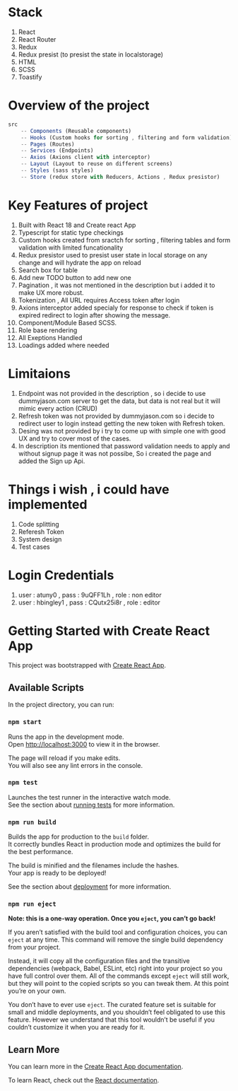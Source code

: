 # Stack
1) React
2) React Router
3) Redux
4) Redux presist (to presist the state in localstorage)
5) HTML
6) SCSS
7) Toastify

# Overview of the project
```javascript
src 
    -- Components (Reusable components)
    -- Hooks (Custom hooks for sorting , filtering and form validation)
    -- Pages (Routes)
    -- Services (Endpoints)
    -- Axios (Axions client with interceptor)
    -- Layout (Layout to reuse on different screens)
    -- Styles (sass styles)
    -- Store (redux store with Reducers, Actions , Redux presistor)
```

# Key Features of project
1) Built with React 18 and Create react App
2) Typescript for static type checkings
3) Custom hooks created from sractch for sorting , filtering tables and form validation with limited funcationality
4) Redux presistor used to presist user state in local storage on any change and will hydrate the app on reload
5) Search box for table
6) Add new TODO button to add new one
7) Pagination , it was not mentioned in the description but i added it to make UX more robust.
8) Tokenization , All URL requires Access token after login
9) Axions interceptor added specialy for response to check if token is expired redirect to login after showing the message.
10) Component/Module Based SCSS.
11) Role base rendering
12) All Exeptions Handled
13) Loadings added where needed

# Limitaions
1) Endpoint was not provided in the description , so i decide to use dummyjason.com server to get the data, but data is not real but it will mimic every action (CRUD)
2) Refresh token was not provided by dummyjason.com so i decide to redirect user to login instead getting the new token with Refresh token.
3) Desing was not provided by i try to come up with simple one with good UX and try to cover most of the cases.
4) In description its mentioned that password validation needs to apply and without signup page it was not possibe, So i created the page and added the Sign up Api.
   

# Things i wish , i could have implemented
1) Code splitting
2) Referesh Token
3) System design
4) Test cases

# Login Credentials
1) user : atuny0 , pass : 9uQFF1Lh , role : non editor
2) user : hbingley1 , pass : CQutx25i8r , role : editor

# Getting Started with Create React App

This project was bootstrapped with [Create React App](https://github.com/facebook/create-react-app).

## Available Scripts

In the project directory, you can run:

### `npm start`

Runs the app in the development mode.\
Open [http://localhost:3000](http://localhost:3000) to view it in the browser.

The page will reload if you make edits.\
You will also see any lint errors in the console.

### `npm test`

Launches the test runner in the interactive watch mode.\
See the section about [running tests](https://facebook.github.io/create-react-app/docs/running-tests) for more information.

### `npm run build`

Builds the app for production to the `build` folder.\
It correctly bundles React in production mode and optimizes the build for the best performance.

The build is minified and the filenames include the hashes.\
Your app is ready to be deployed!

See the section about [deployment](https://facebook.github.io/create-react-app/docs/deployment) for more information.

### `npm run eject`

**Note: this is a one-way operation. Once you `eject`, you can’t go back!**

If you aren’t satisfied with the build tool and configuration choices, you can `eject` at any time. This command will remove the single build dependency from your project.

Instead, it will copy all the configuration files and the transitive dependencies (webpack, Babel, ESLint, etc) right into your project so you have full control over them. All of the commands except `eject` will still work, but they will point to the copied scripts so you can tweak them. At this point you’re on your own.

You don’t have to ever use `eject`. The curated feature set is suitable for small and middle deployments, and you shouldn’t feel obligated to use this feature. However we understand that this tool wouldn’t be useful if you couldn’t customize it when you are ready for it.

## Learn More

You can learn more in the [Create React App documentation](https://facebook.github.io/create-react-app/docs/getting-started).

To learn React, check out the [React documentation](https://reactjs.org/).
